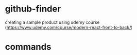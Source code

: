 # github-finder
creating a sample product using udemy course (https://www.udemy.com/course/modern-react-front-to-back/)

# commands

